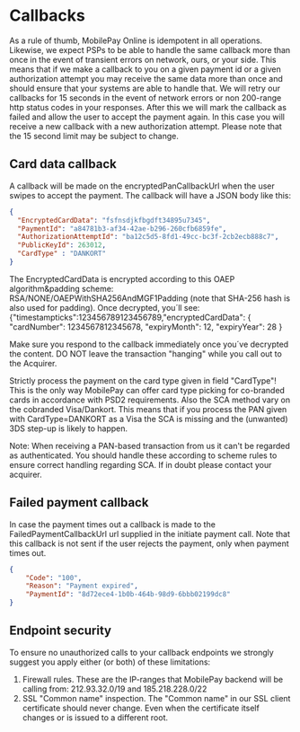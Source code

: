 # Callbacks

As a rule of thumb, MobilePay Online is idempotent in all operations. Likewise, we expect PSPs to be able to handle the same callback more than once in the event of transient errors on network, ours, or your side.
This means that if we make a callback to you on a given payment id or a given authorization attempt you may receive the same data more than once and should ensure that your systems are able to handle that.
We will retry our callbacks for 15 seconds in the event of network errors or non 200-range http status codes in your responses. After this we will mark the callback as failed and allow the user to accept the payment again. In this case you will receive a new callback with a new authorization attempt. Please note that the 15 second limit may be subject to change.

## Card data callback

A callback will be made on the encryptedPanCallbackUrl when the user swipes to accept the payment. The callback will have a JSON body like this:

```json title="Card data callback example"
{
  "EncryptedCardData": "fsfnsdjkfbgdft34895u7345",
  "PaymentId": "a84781b3-af34-42ae-b296-260cfb6859fe",
  "AuthorizationAttemptId": "ba12c5d5-8fd1-49cc-bc3f-2cb2ecb888c7",
  "PublicKeyId": 263012,
  "CardType" : "DANKORT"
}
```

The EncryptedCardData is encrypted according to this OAEP algorithm&padding scheme: RSA/NONE/OAEPWithSHA256AndMGF1Padding (note that SHA-256 hash is also used for padding).
Once decrypted, you´ll see:
{"timestampticks":123456789123456789,"encryptedCardData": { "cardNumber": 1234567812345678, "expiryMonth": 12, "expiryYear": 28 }

Make sure you respond to the callback immediately once you´ve decrypted the content. DO NOT leave the transaction "hanging" while you call out to the Acquirer.

Strictly process the payment on the card type given in field "CardType"! This is the only way MobilePay can offer card type picking for co-branded cards in accordance with PSD2 requirements.
Also the SCA method vary on the cobranded Visa/Dankort. This means that if you process the PAN given with CardType=DANKORT as a Visa the SCA is missing and the (unwanted) 3DS step-up is likely to happen.

Note: When receiving a PAN-based transaction from us it can't be regarded as authenticated. You should handle these according to scheme rules to ensure correct handling regarding SCA. If in doubt please contact your acquirer.

## Failed payment callback

In case the payment times out a callback is made to the FailedPaymentCallbackUrl url supplied in the initiate payment call. Note that this callback is not sent if the user rejects the payment, only when payment times out.

```json title="Failed payment callback example"
{
    "Code": "100",
    "Reason": "Payment expired",
    "PaymentId": "8d72ece4-1b0b-464b-98d9-6bbb02199dc8"
}
```

## Endpoint security

To ensure no unauthorized calls to your callback endpoints we strongly suggest you apply either (or both) of these limitations:

1. Firewall rules. These are the IP-ranges that MobilePay backend will be calling from: 212.93.32.0/19 and 185.218.228.0/22
2. SSL "Common name" inspection. The "Common name" in our SSL client certificate should never change. Even when the certificate itself changes or is issued to a different root.
